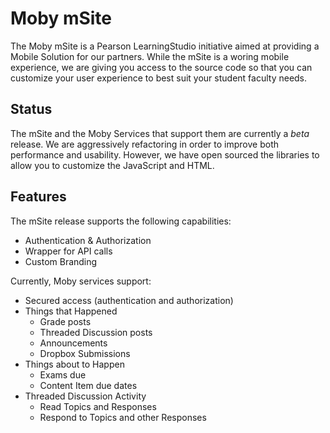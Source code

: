 Moby mSite
================

The Moby mSite is a Pearson LearningStudio initiative aimed at providing a Mobile Solution
for our partners.  While the mSite is a woring mobile experience, we are giving you access
to the source code so that you can customize your user experience to best suit your
student faculty needs.


Status
------
The mSite and the Moby Services that support them are currently a *beta* release.   We are 
aggressively refactoring in order to improve both performance and usability.  However, we
have open sourced the libraries to allow you to customize the JavaScript and HTML.


Features
--------
The mSite release supports the following capabilities:

- Authentication & Authorization
- Wrapper for API calls
- Custom Branding

Currently, Moby services support:

- Secured access (authentication and authorization)
- Things that Happened
   - Grade posts
   - Threaded Discussion posts
   - Announcements
   - Dropbox Submissions
- Things about to Happen
   - Exams due
   - Content Item due dates
- Threaded Discussion Activity
   - Read Topics and Responses
   - Respond to Topics and other Responses



